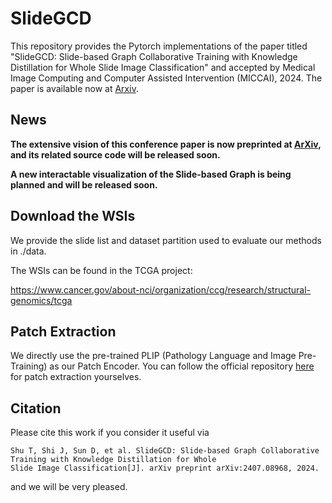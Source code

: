 # SlideGCD

This repository provides the Pytorch implementations of the paper titled "SlideGCD: Slide-based Graph Collaborative 
Training with Knowledge Distillation for Whole Slide Image Classification" and accepted by Medical Image Computing 
and Computer Assisted Intervention (MICCAI), 2024. The paper is available now at [Arxiv](https://arxiv.org/abs/2407.08968).

## News

**The extensive vision of this conference paper is now preprinted at [ArXiv](https://arxiv.org/abs/2410.10260), and its related source code will be released soon.**

**A new interactable visualization of the Slide-based Graph is being planned and will be released soon.**

## Download the WSIs

We provide the slide list and dataset partition used to evaluate our methods in ./data.

The WSIs can be found in the TCGA project:

https://www.cancer.gov/about-nci/organization/ccg/research/structural-genomics/tcga

## Patch Extraction

We directly use the pre-trained PLIP (Pathology Language and Image Pre-Training) 
as our Patch Encoder. You can follow the official repository [here](https://github.com/PathologyFoundation/plip) 
for patch extraction yourselves.

## Citation

Please cite this work if you consider it useful via
```
Shu T, Shi J, Sun D, et al. SlideGCD: Slide-based Graph Collaborative Training with Knowledge Distillation for Whole 
Slide Image Classification[J]. arXiv preprint arXiv:2407.08968, 2024.
```
and we will be very pleased.
